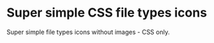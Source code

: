 Super simple CSS file types icons
=================================

Super simple file types icons without images - CSS only.
